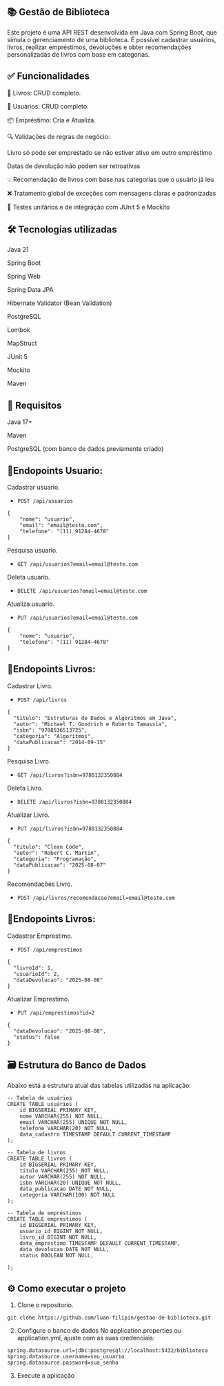 ## 📚 Gestão de Biblioteca
Este projeto é uma API REST desenvolvida em Java com Spring Boot, que simula o gerenciamento de uma biblioteca. É possível cadastrar usuários, livros, realizar empréstimos, devoluções e obter recomendações personalizadas de livros com base em categorias.

## ✅ Funcionalidades
📖 Livros: CRUD completo.

👤 Usuários: CRUD completo.

📦 Empréstimo: Cria e Atualiza.

🔍 Validações de regras de negócio:

Livro só pode ser emprestado se não estiver ativo em outro empréstimo

Datas de devolução não podem ser retroativas

💡 Recomendação de livros com base nas categorias que o usuário já leu

❌ Tratamento global de exceções com mensagens claras e padronizadas

🧪 Testes unitários e de integração com JUnit 5 e Mockito

## 🛠️ Tecnologias utilizadas
Java 21

Spring Boot

Spring Web

Spring Data JPA

Hibernate Validator (Bean Validation)

PostgreSQL

Lombok

MapStruct

JUnit 5

Mockito

Maven

## 📌 Requisitos
Java 17+

Maven

PostgreSQL (com banco de dados previamente criado)

## 📡Endopoints Usuario:
Cadastrar usuario.
- `POST /api/usuarios`
```
{
    "nome": "usuario",
    "email": "email@teste.com",
    "telefone": "(11) 91284-4678"
}
```

Pesquisa usuario.
- `GET /api/usuarios?email=email@teste.com`
  
Deleta usuario.
- `DELETE /api/usuarios?email=email@teste.com`

Atualiza usuario.
- `PUT /api/usuarios?email=email@teste.com`
```
{
    "nome": "usuario",
    "telefone": "(11) 91284-4678"
}
```
## 📡Endopoints Livros:
Cadastrar Livro.
- `POST /api/livros`
```
{
  "titulo": "Estruturas de Dados e Algoritmos em Java",
  "autor": "Michael T. Goodrich e Roberto Tamassia",
  "isbn": "9788536513725",
  "categoria": "Algoritmos",
  "dataPublicacao": "2014-09-15"
}
```
Pesquisa Livro.
- `GET /api/livros?isbn=9780132350884`

Deleta Livro.
- `DELETE /api/livros?isbn=9780132350884`

Atualizar Livro.
- `PUT /api/livros?isbn=9780132350884`
```
{
  "titulo": "Clean Code",
  "autor": "Robert C. Martin",
  "categoria": "Programação",
  "dataPublicacao": "2025-08-07"
}
```
Recomendações Livro.
- `POST /api/livros/recomendacao?email=email@teste.com`


## 📡Endopoints Livros:
Cadastrar Emprestimo.
- `POST /api/emprestimos`
```
{
  "livroId": 1,
  "usuarioId": 2,
  "dataDevolucao": "2025-08-08"
}
```

Atualizar Emprestimo.
- `PUT /api/emprestimos?id=2`
```
{
  "dataDevolucao": "2025-08-08",
  "status": false
}
```
## 🗃️ Estrutura do Banco de Dados
Abaixo está a estrutura atual das tabelas utilizadas na aplicação:
```
-- Tabela de usuários
CREATE TABLE usuarios (
    id BIGSERIAL PRIMARY KEY,
    nome VARCHAR(255) NOT NULL,
    email VARCHAR(255) UNIQUE NOT NULL,
    telefone VARCHAR(20) NOT NULL,
    data_cadastro TIMESTAMP DEFAULT CURRENT_TIMESTAMP
);

-- Tabela de livros
CREATE TABLE livros (
    id BIGSERIAL PRIMARY KEY,
    titulo VARCHAR(255) NOT NULL,
    autor VARCHAR(255) NOT NULL,
    isbn VARCHAR(20) UNIQUE NOT NULL,
    data_publicacao DATE NOT NULL,
    categoria VARCHAR(100) NOT NULL
);

-- Tabela de empréstimos
CREATE TABLE emprestimos (
    id BIGSERIAL PRIMARY KEY,
    usuario_id BIGINT NOT NULL,
    livro_id BIGINT NOT NULL,
    data_emprestimo TIMESTAMP DEFAULT CURRENT_TIMESTAMP,
    data_devolucao DATE NOT NULL,
    status BOOLEAN NOT NULL,
    
);

```

## ⚙️ Como executar o projeto
1. Clone o repositorio.
```
git clone https://github.com/luan-filipin/gestao-de-biblioteca.git
```

2. Configure o banco de dados
No application.properties ou application.yml, ajuste com as suas credenciais:
```
spring.datasource.url=jdbc:postgresql://localhost:5432/biblioteca
spring.datasource.username=seu_usuario
spring.datasource.password=sua_senha
```

3. Execute a aplicação
